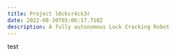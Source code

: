 ```yaml
---
title: Project l0ckcr4ck3r
date: 2022-08-30T05:06:17.710Z
description: A fully autonomous Lock Cracking Robot
---
```

test